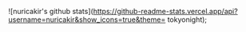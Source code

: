 




![nuricakir's github stats](https://github-readme-stats.vercel.app/api?username=nuricakir&show_icons=true&theme= tokyonight);



